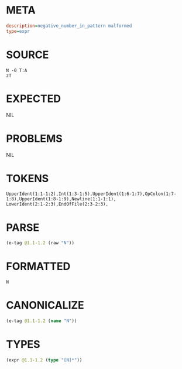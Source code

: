 # META
~~~ini
description=negative_number_in_pattern malformed
type=expr
~~~
# SOURCE
~~~roc
N -0 T:A
zT
~~~
# EXPECTED
NIL
# PROBLEMS
NIL
# TOKENS
~~~zig
UpperIdent(1:1-1:2),Int(1:3-1:5),UpperIdent(1:6-1:7),OpColon(1:7-1:8),UpperIdent(1:8-1:9),Newline(1:1-1:1),
LowerIdent(2:1-2:3),EndOfFile(2:3-2:3),
~~~
# PARSE
~~~clojure
(e-tag @1.1-1.2 (raw "N"))
~~~
# FORMATTED
~~~roc
N
~~~
# CANONICALIZE
~~~clojure
(e-tag @1.1-1.2 (name "N"))
~~~
# TYPES
~~~clojure
(expr @1.1-1.2 (type "[N]*"))
~~~
